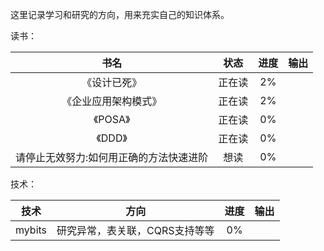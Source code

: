 这里记录学习和研究的方向，用来充实自己的知识体系。

读书：

|书名|状态|进度|输出|
|:---:|:---:|:---:|:---:|
|《设计已死》| 正在读|2%||
|《企业应用架构模式》|正在读|2%||
|《POSA》|正在读|0%||
|《DDD》|正在读|0%||
|请停止无效努力:如何用正确的方法快速进阶|想读|0%||

技术：

|技术|方向|进度|输出|
|:---:|:---:|:---:|:---:|
|mybits|研究异常，表关联，CQRS支持等等|0%||
